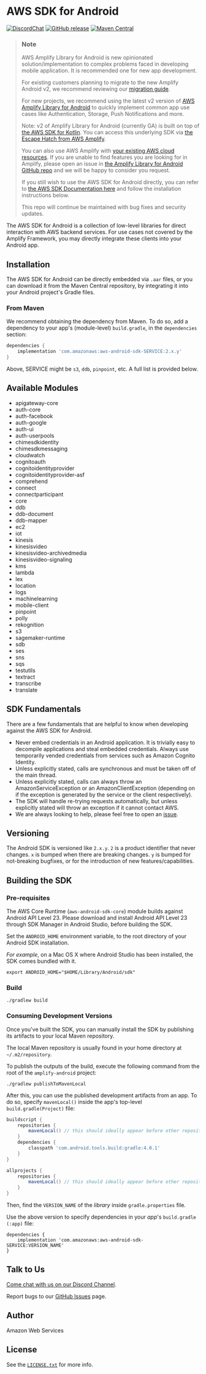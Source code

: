 # AWS SDK for Android 

[![DiscordChat](https://img.shields.io/discord/308323056592486420?logo=discord)](https://discord.gg/amplify)
[![GitHub release](https://img.shields.io/github/release/aws-amplify/aws-sdk-android.svg)](https://github.com/aws-amplify/aws-sdk-android/releases)
[![Maven Central](https://img.shields.io/maven-central/v/com.amazonaws/aws-android-sdk-core.svg)](https://search.maven.org/search?q=a:aws-android-sdk-core)

> ### Note
>
> AWS Amplify Library for Android is new opinionated solution/implementation to complex problems faced in developing mobile application. It is recommended one for new app development.
> 
> For existing customers planning to migrate to the new Amplify Android v2, we recommend reviewing our [migration guide](https://github.com/aws-amplify/amplify-android/blob/main/documents/MobileSDK_To_AmplifyAndroid.md).
>
> For new projects, we recommend using the latest v2 version of [AWS Amplify Library for Android](https://docs.amplify.aws/android/start/quickstart/) to quickly implement common app use cases like Authentication, Storage, Push Notifications and more.
>
> Note: v2 of Amplify Library for Android (currently GA) is built on top of [the AWS SDK for Kotlin](https://aws.amazon.com/sdk-for-kotlin/). You can access this underlying SDK via [the Escape Hatch from AWS Amplify](https://docs.amplify.aws/lib/project-setup/upgrade-guide/q/platform/android/#escape-hatches).
>
> You can also use AWS Amplify with [your existing AWS cloud resources](https://docs.amplify.aws/android/start/connect-existing-aws-resources/). If you are unable to find features you are looking for in Amplify, please open an issue in [the Amplify Library for Android GitHub repo](https://github.com/aws-amplify/amplify-android/issues/new/choose) and we will be happy to consider you request.
>
> If you still wish to use the AWS SDK for Android directly, you can refer to [the AWS SDK Documentation here](https://docs.amplify.aws/sdk/q/platform/android/) and follow the installation instructions below.
>
> This repo will continue be maintained with bug fixes and security updates.

The AWS SDK for Android is a collection of low-level libraries for direct interaction with AWS backend services. For use cases not covered by the Amplify Framework, you may directly integrate these clients into your Android app.

## Installation

The AWS SDK for Android can be directly embedded via `.aar` files, or you can download it from the Maven Central repository, by integrating it into your Android project's Gradle files.

### From Maven
We recommend obtaining the dependency from Maven. To do so, add a dependency to your app's (module-level) `build.gradle`, in the `dependencies` section:

```groovy
dependencies {
    implementation 'com.amazonaws:aws-android-sdk-SERVICE:2.x.y'
}
```

Above, SERVICE might be `s3`, `ddb`, `pinpoint`, etc. A full list is provided below.

## Available Modules
 
 * apigateway-core
 * auth-core
 * auth-facebook
 * auth-google
 * auth-ui
 * auth-userpools
 * chimesdkidentity
 * chimesdkmessaging
 * cloudwatch
 * cognitoauth
 * cognitoidentityprovider
 * cognitoidentityprovider-asf
 * comprehend
 * connect
 * connectparticipant
 * core
 * ddb
 * ddb-document
 * ddb-mapper
 * ec2
 * iot
 * kinesis
 * kinesisvideo
 * kinesisvideo-archivedmedia
 * kinesisvideo-signaling
 * kms
 * lambda
 * lex
 * location
 * logs
 * machinelearning
 * mobile-client
 * pinpoint
 * polly
 * rekognition
 * s3
 * sagemaker-runtime
 * sdb
 * ses
 * sns
 * sqs
 * testutils
 * textract
 * transcribe
 * translate

## SDK Fundamentals
There are a few fundamentals that are helpful to know when developing against the AWS SDK for Android.

* Never embed credentials in an Android application.  It is trivially easy to decompile applications and steal embedded credentials.  Always use temporarily vended credentials from services such as Amazon Cognito Identity.
* Unless explicitly stated, calls are synchronous and must be taken off of the main thread.
* Unless explicitly stated, calls can always throw an AmazonServiceException or an AmazonClientException (depending on if the exception is generated by the service or the client respectively).
* The SDK will handle re-trying requests automatically, but unless explicitly stated will throw an exception if it cannot contact AWS.
* We are always looking to help, please feel free to open an [issue](https://github.com/aws-amplify/aws-sdk-android/issues).

## Versioning

The Android SDK is versioned like `2.x.y`. `2` is a product identifier that never changes. `x` is bumped when there are breaking changes. `y` is bumped for not-breaking bugfixes, or for the introduction of new features/capabilities.

## Building the SDK
### Pre-requisites
The AWS Core Runtime (`aws-android-sdk-core`) module builds against Android API Level 23. Please download and install Android API Level 23 through SDK Manager in Android Studio, before building the SDK.

Set the `ANDROID_HOME` environment variable, to the root directory of your Android SDK installation.

_For example_, on a Mac OS X where Android Studio has been installed, the SDK comes bundled with it.
```shell
export ANDROID_HOME="$HOME/Library/Android/sdk"
```

### Build
```shell
./gradlew build
```

### Consuming Development Versions

Once you've built the SDK, you can manually install the SDK
by publishing its artifacts to your local Maven repository.

The local Maven repository is usually found in your home directory at
`~/.m2/repository`.

To publish the outputs of the build, execute the following command from
the root of the `amplify-android` project:

```shell
./gradlew publishToMavenLocal
```

After this, you can use the published development artifacts from an app.
To do so, specify `mavenLocal()` inside the app's top-level
`build.gradle(Project)` file:

```gradle
buildscript {
    repositories {
        mavenLocal() // this should ideally appear before other repositories
    }
    dependencies {
        classpath 'com.android.tools.build:gradle:4.0.1'
    }
}

allprojects {
    repositories {
        mavenLocal() // this should ideally appear before other repositories
    }
}
```
Then, find the `VERSION_NAME` of the *library* inside `gradle.properties` file.

Use the above version to specify dependencies in your *app*'s `build.gradle (:app)` file:
```
dependencies {
    implementation 'com.amazonaws:aws-android-sdk-SERVICE:VERSION_NAME'
}
```

## Talk to Us

[Come chat with us on our Discord Channel](https://discord.gg/amplify).

Report bugs to our [GitHub Issues](https://github.com/aws-amplify/aws-sdk-android/issues) page.

## Author

Amazon Web Services

## License

See the [`LICENSE.txt`](https://github.com/aws-amplify/aws-sdk-android/blob/main/LICENSE.txt) for more info.

